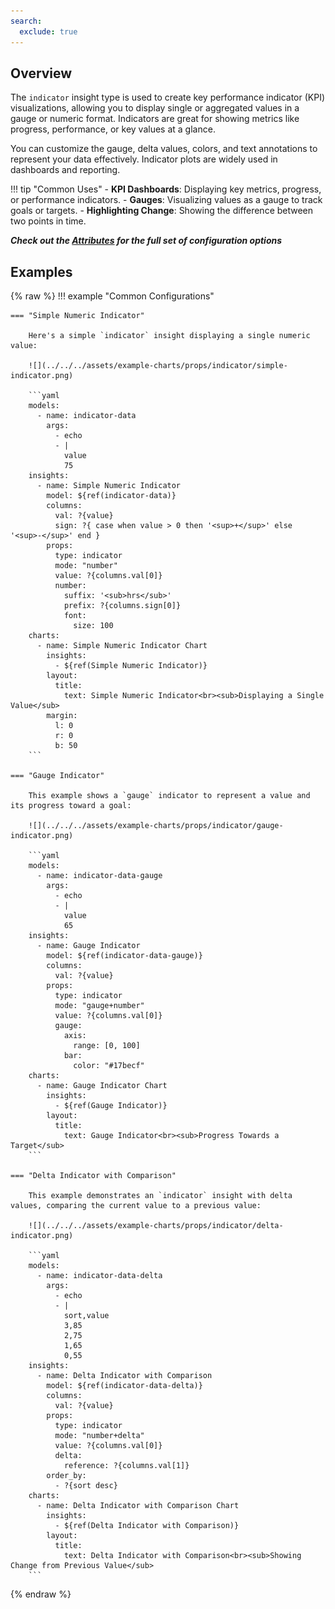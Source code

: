 ```yaml
---
search:
  exclude: true
---
```


<!--start-->

## Overview

The `indicator` insight type is used to create key performance indicator (KPI) visualizations, allowing you to display single or aggregated values in a gauge or numeric format. Indicators are great for showing metrics like progress, performance, or key values at a glance.

You can customize the gauge, delta values, colors, and text annotations to represent your data effectively. Indicator plots are widely used in dashboards and reporting.

!!! tip "Common Uses" - **KPI Dashboards**: Displaying key metrics, progress, or performance indicators. - **Gauges**: Visualizing values as a gauge to track goals or targets. - **Highlighting Change**: Showing the difference between two points in time.

_**Check out the [Attributes](../../configuration/Insight/Props/Indicator/#attributes) for the full set of configuration options**_

## Examples

{% raw %}
!!! example "Common Configurations"

    === "Simple Numeric Indicator"

        Here's a simple `indicator` insight displaying a single numeric value:

        ![](../../../assets/example-charts/props/indicator/simple-indicator.png)

        ```yaml
        models:
          - name: indicator-data
            args:
              - echo
              - |
                value
                75
        insights:
          - name: Simple Numeric Indicator
            model: ${ref(indicator-data)}
            columns:
              val: ?{value}
              sign: ?{ case when value > 0 then '<sup>+</sup>' else '<sup>-</sup>' end }
            props:
              type: indicator
              mode: "number"
              value: ?{columns.val[0]}
              number:
                suffix: '<sub>hrs</sub>'
                prefix: ?{columns.sign[0]}
                font:
                  size: 100
        charts:
          - name: Simple Numeric Indicator Chart
            insights:
              - ${ref(Simple Numeric Indicator)}
            layout:
              title:
                text: Simple Numeric Indicator<br><sub>Displaying a Single Value</sub>
            margin:
              l: 0
              r: 0
              b: 50
        ```

    === "Gauge Indicator"

        This example shows a `gauge` indicator to represent a value and its progress toward a goal:

        ![](../../../assets/example-charts/props/indicator/gauge-indicator.png)

        ```yaml
        models:
          - name: indicator-data-gauge
            args:
              - echo
              - |
                value
                65
        insights:
          - name: Gauge Indicator
            model: ${ref(indicator-data-gauge)}
            columns:
              val: ?{value}
            props:
              type: indicator
              mode: "gauge+number"
              value: ?{columns.val[0]}
              gauge:
                axis:
                  range: [0, 100]
                bar:
                  color: "#17becf"
        charts:
          - name: Gauge Indicator Chart
            insights:
              - ${ref(Gauge Indicator)}
            layout:
              title:
                text: Gauge Indicator<br><sub>Progress Towards a Target</sub>
        ```

    === "Delta Indicator with Comparison"

        This example demonstrates an `indicator` insight with delta values, comparing the current value to a previous value:

        ![](../../../assets/example-charts/props/indicator/delta-indicator.png)

        ```yaml
        models:
          - name: indicator-data-delta
            args:
              - echo
              - |
                sort,value
                3,85
                2,75
                1,65
                0,55
        insights:
          - name: Delta Indicator with Comparison
            model: ${ref(indicator-data-delta)}
            columns:
              val: ?{value}
            props:
              type: indicator
              mode: "number+delta"
              value: ?{columns.val[0]}
              delta:
                reference: ?{columns.val[1]}
            order_by:
              - ?{sort desc}
        charts:
          - name: Delta Indicator with Comparison Chart
            insights:
              - ${ref(Delta Indicator with Comparison)}
            layout:
              title:
                text: Delta Indicator with Comparison<br><sub>Showing Change from Previous Value</sub>
        ```

{% endraw %}

<!--end-->
